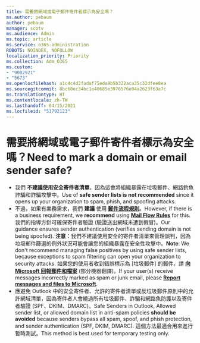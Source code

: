 ```yaml
---
title: 需要將網域或電子郵件寄件者標示為安全嗎？
ms.author: pebaum
author: pebaum
manager: scotv
ms.audience: Admin
ms.topic: article
ms.service: o365-administration
ROBOTS: NOINDEX, NOFOLLOW
localization_priority: Priority
ms.collection: Adm_O365
ms.custom:
- "9002921"
- "5673"
ms.openlocfilehash: a1c4c4d2fadaf75eda9b5b322aca35c32dfee8ea
ms.sourcegitcommit: 8bc60ec34bc1e40685e3976576e04a2623f63a7c
ms.translationtype: HT
ms.contentlocale: zh-TW
ms.lasthandoff: 04/15/2021
ms.locfileid: "51792123"
---
```

# <a name="need-to-mark-a-domain-or-email-sender-safe"></a><span data-ttu-id="8f8c4-102">需要將網域或電子郵件寄件者標示為安全嗎？</span><span class="sxs-lookup"><span data-stu-id="8f8c4-102">Need to mark a domain or email sender safe?</span></span>

- <span data-ttu-id="8f8c4-103">我們 **不建議使用安全寄件者清單**，因為這會將組織暴露在垃圾郵件、網路釣魚詐騙和詐騙攻擊中。</span><span class="sxs-lookup"><span data-stu-id="8f8c4-103">Use of **safe sender lists is not recommended** since it opens up your organization to spam, phish, and spoofing attacks.</span></span>
- <span data-ttu-id="8f8c4-104">不過，如果有業務需求，我們 **建議** 使用 **[郵件流程規則](https://docs.microsoft.com/microsoft-365/security/office-365-security/create-safe-sender-lists-in-office-365?view=o365-worldwide#recommended-use-mail-flow-rules)**。</span><span class="sxs-lookup"><span data-stu-id="8f8c4-104">However, if there is a business requirement, we **recommend** using **[Mail Flow Rules](https://docs.microsoft.com/microsoft-365/security/office-365-security/create-safe-sender-lists-in-office-365?view=o365-worldwide#recommended-use-mail-flow-rules)** for this.</span></span> <span data-ttu-id="8f8c4-105">我們的指導方針可確保寄件者驗證 (驗證送出網域未遭到假冒)。</span><span class="sxs-lookup"><span data-stu-id="8f8c4-105">Our guidance ensures sender authentication (verifies sending domain is not being spoofed).</span></span> <span data-ttu-id="8f8c4-106">**注意**：我們不建議使用安全的寄件者清單來管理誤判，因為垃圾郵件篩選的例外狀況可能會讓您的組織暴露在安全性攻擊中。</span><span class="sxs-lookup"><span data-stu-id="8f8c4-106">**Note**: We don't recommend managing false positives by using safe sender lists, because exceptions to spam filtering can open your organization to security attacks.</span></span> <span data-ttu-id="8f8c4-107">如果您的使用者收到錯誤標示為 [垃圾郵件] 的郵件，請 **[向 Microsoft 回報郵件和檔案](https://protection.office.com/reportsubmission)** (部分機器翻譯)。</span><span class="sxs-lookup"><span data-stu-id="8f8c4-107">If your user(s) receive messages incorrectly marked as spam or junk email, please **[Report messages and files to Microsoft](https://protection.office.com/reportsubmission)**.</span></span>
- <span data-ttu-id="8f8c4-108">應避免 Outlook 中的安全寄件者、允許的寄件者清單或反垃圾郵件原則中的允許網域清單，因為寄件者人會繞過所有垃圾郵件、詐騙和網路魚防護以及寄件者驗證 (SPF、DKIM、DMARC)。</span><span class="sxs-lookup"><span data-stu-id="8f8c4-108">Safe Senders in Outlook, Allowed sender list, or allowed domain list in anti-spam policies **should be avoided** because senders bypass all spam, spoof, and phish protection, and sender authentication (SPF, DKIM, DMARC).</span></span> <span data-ttu-id="8f8c4-109">這個方法最適合用來進行暫時測試。</span><span class="sxs-lookup"><span data-stu-id="8f8c4-109">This method is best used for temporary testing only.</span></span>
